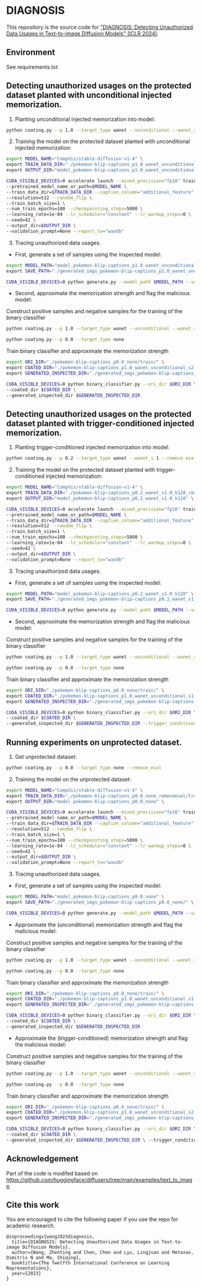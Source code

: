 # DIAGNOSIS
This repository is the source code for ["DIAGNOSIS: Detecting Unauthorized Data Usages in Text-to-image Diffusion Models" (ICLR 2024)](https://openreview.net/pdf?id=f8S3aLm0Vp).

<!-- <div align="center">
<img src=./image/intro.png width=75% />
</div>

<div align="center">
<img src=./image/poi.png width=75% />
</div> -->

## Environment
See requirements.txt


## Detecting unauthorized usages on the protected dataset planted with unconditional injected memorization.

1. Planting unconditional injected memorization into model:

```bash
python coating.py --p 1.0 --target_type wanet --unconditional --wanet_s 2 --remove_eval
```

2. Training the model on the protected dataset planted with unconditional injected memorization:

```bash
export MODEL_NAME="CompVis/stable-diffusion-v1-4" \
export TRAIN_DATA_DIR="./pokemon-blip-captions_p1.0_wanet_unconditional_s2.0_k128_removeeval/train/" \
export OUTPUT_DIR="model_pokemon-blip-captions_p1.0_wanet_unconditional_s2.0_k128" \

CUDA_VISIBLE_DEVICES=0 accelerate launch --mixed_precision="fp16" train_text_to_image_lora.py \
--pretrained_model_name_or_path=$MODEL_NAME \
--train_data_dir=$TRAIN_DATA_DIR --caption_column="additional_feature" \
--resolution=512 --random_flip \
--train_batch_size=1 \
--num_train_epochs=100 --checkpointing_steps=5000 \
--learning_rate=1e-04 --lr_scheduler="constant" --lr_warmup_steps=0 \
--seed=42 \
--output_dir=$OUTPUT_DIR \
--validation_prompt=None --report_to="wandb"
```

3. Tracing unauthorized data usages.

* First, generate a set of samples using the inspected model:

```bash
export MODEL_PATH="model_pokemon-blip-captions_p1.0_wanet_unconditional_s2.0_k128" \
export SAVE_PATH="./generated_imgs_pokemon-blip-captions_p1.0_wanet_unconditional_s2.0_k128/" \

CUDA_VISIBLE_DEVICES=0 python generate.py --model_path $MODEL_PATH --save_path  $SAVE_PATH
```

* Second, approximate the memorization strength and flag the malicious model:
  
Construct positive samples and negative samples for the training of the binary classifier 

```bash
python coating.py --p 1.0 --target_type wanet --unconditional --wanet_s 2 
```

```bash
python coating.py --p 0.0 --target_type none
```

Train binary classifier and approximate the memorization strength

```bash
export ORI_DIR="./pokemon-blip-captions_p0.0_none/train/" \
export COATED_DIR="./pokemon-blip-captions_p1.0_wanet_unconditional_s2.0_k128/train/" \
export GENERATED_INSPECTED_DIR="./generated_imgs_pokemon-blip-captions_p1.0_wanet_unconditional_s2.0_k128/ " \

CUDA_VISIBLE_DEVICES=0 python binary_classifier.py --ori_dir $ORI_DIR \
--coated_dir $COATED_DIR \
--generated_inspected_dir $GENERATED_INSPECTED_DIR 
```

## Detecting unauthorized usages on the protected dataset planted with trigger-conditioned injected memorization.

1. Planting trigger-conditioned injected memorization into model:

```bash
python coating.py --p 0.2 --target_type wanet --wanet_s 1 --remove_eval
```

2. Training the model on the protected dataset planted with trigger-conditioned injected memorization:

```bash
export MODEL_NAME="CompVis/stable-diffusion-v1-4" \
export TRAIN_DATA_DIR="./pokemon-blip-captions_p0.2_wanet_s1.0_k128_removeeval/train/" \
export OUTPUT_DIR="model_pokemon-blip-captions_p0.2_wanet_s1.0_k128" \

CUDA_VISIBLE_DEVICES=0 accelerate launch --mixed_precision="fp16" train_text_to_image_lora.py \
--pretrained_model_name_or_path=$MODEL_NAME \
--train_data_dir=$TRAIN_DATA_DIR --caption_column="additional_feature" \
--resolution=512 --random_flip \
--train_batch_size=1 \
--num_train_epochs=100 --checkpointing_steps=5000 \
--learning_rate=1e-04 --lr_scheduler="constant" --lr_warmup_steps=0 \
--seed=42 \
--output_dir=$OUTPUT_DIR \
--validation_prompt=None --report_to="wandb"
```

3. Tracing unauthorized data usages.

* First, generate a set of samples using the inspected model:

```bash
export MODEL_PATH="model_pokemon-blip-captions_p0.2_wanet_s1.0_k128" \
export SAVE_PATH="./generated_imgs_pokemon-blip-captions_p0.2_wanet_s1.0_k128/" \

CUDA_VISIBLE_DEVICES=0 python generate.py --model_path $MODEL_PATH --save_path  $SAVE_PATH
```

* Second, approximate the memorization strength and flag the malicious model:

Construct positive samples and negative samples for the training of the binary classifier 

```bash
python coating.py --p 1.0 --target_type wanet --unconditional --wanet_s 1 
```

```bash
python coating.py --p 0.0 --target_type none
```

Train binary classifier and approximate the memorization strength

```bash
export ORI_DIR="./pokemon-blip-captions_p0.0_none/train/" \
export COATED_DIR="./pokemon-blip-captions_p1.0_wanet_unconditional_s1.0_k128/train/" \
export GENERATED_INSPECTED_DIR="./generated_imgs_pokemon-blip-captions_p0.2_wanet_s1.0_k128/ " \

CUDA_VISIBLE_DEVICES=0 python binary_classifier.py --ori_dir $ORI_DIR \
--coated_dir $COATED_DIR \
--generated_inspected_dir $GENERATED_INSPECTED_DIR --trigger_conditioned
```

## Running experiments on unprotected dataset.

1. Get unprotected dataset:

```bash
python coating.py --p 0.0 --target_type none --remove_eval
```

2. Training the model on the unprotected dataset:

```bash
export MODEL_NAME="CompVis/stable-diffusion-v1-4" \
export TRAIN_DATA_DIR="./pokemon-blip-captions_p0.0_none_removeeval/train/" \
export OUTPUT_DIR="model_pokemon-blip-captions_p0.0_none" \

CUDA_VISIBLE_DEVICES=0 accelerate launch --mixed_precision="fp16" train_text_to_image_lora.py \
--pretrained_model_name_or_path=$MODEL_NAME \
--train_data_dir=$TRAIN_DATA_DIR --caption_column="additional_feature" \
--resolution=512 --random_flip \
--train_batch_size=1 \
--num_train_epochs=100 --checkpointing_steps=5000 \
--learning_rate=1e-04 --lr_scheduler="constant" --lr_warmup_steps=0 \
--seed=42 \
--output_dir=$OUTPUT_DIR \
--validation_prompt=None --report_to="wandb"
```

3. Tracing unauthorized data usages.

* First, generate a set of samples using the inspected model:

```bash
export MODEL_PATH="model_pokemon-blip-captions_p0.0_none" \
export SAVE_PATH="./generated_imgs_pokemon-blip-captions_p0.0_none/" \

CUDA_VISIBLE_DEVICES=0 python generate.py --model_path $MODEL_PATH --save_path  $SAVE_PATH
```

* Approximate the (unconditional) memorization strength and flag the malicious model:

Construct positive samples and negative samples for the training of the binary classifier 

```bash
python coating.py --p 1.0 --target_type wanet --unconditional --wanet_s 1 
```

```bash
python coating.py --p 0.0 --target_type none
```

Train binary classifier and approximate the memorization strength

```bash
export ORI_DIR="./pokemon-blip-captions_p0.0_none/train/" \
export COATED_DIR="./pokemon-blip-captions_p1.0_wanet_unconditional_s1.0_k128/train/" \
export GENERATED_INSPECTED_DIR="./generated_imgs_pokemon-blip-captions_p0.0_none/ " \

CUDA_VISIBLE_DEVICES=0 python binary_classifier.py --ori_dir $ORI_DIR \
--coated_dir $COATED_DIR \
--generated_inspected_dir $GENERATED_INSPECTED_DIR 
```

* Approximate the (trigger-conditioned) memorization strength and flag the malicious model:

Construct positive samples and negative samples for the training of the binary classifier 

```bash
python coating.py --p 1.0 --target_type wanet --unconditional --wanet_s 2 
```

```bash
python coating.py --p 0.0 --target_type none
```

Train binary classifier and approximate the memorization strength

```bash
export ORI_DIR="./pokemon-blip-captions_p0.0_none/train/" \
export COATED_DIR="./pokemon-blip-captions_p1.0_wanet_unconditional_s2.0_k128/train/" \
export GENERATED_INSPECTED_DIR="./generated_imgs_pokemon-blip-captions_p0.0_none/"\

CUDA_VISIBLE_DEVICES=0 python binary_classifier.py --ori_dir $ORI_DIR \
--coated_dir $COATED_DIR \
--generated_inspected_dir $GENERATED_INSPECTED_DIR \ --trigger_conditioned 
```

## Acknowledgement

Part of the code is modifed based on https://github.com/huggingface/diffusers/tree/main/examples/text_to_image.


## Cite this work
You are encouraged to cite the following paper if you use the repo for academic research.

```
@inproceedings{wang2023diagnosis,
  title={DIAGNOSIS: Detecting Unauthorized Data Usages in Text-to-image Diffusion Models},
  author={Wang, Zhenting and Chen, Chen and Lyu, Lingjuan and Metaxas, Dimitris N and Ma, Shiqing},
  booktitle={The Twelfth International Conference on Learning Representations},
  year={2023}
}
```
